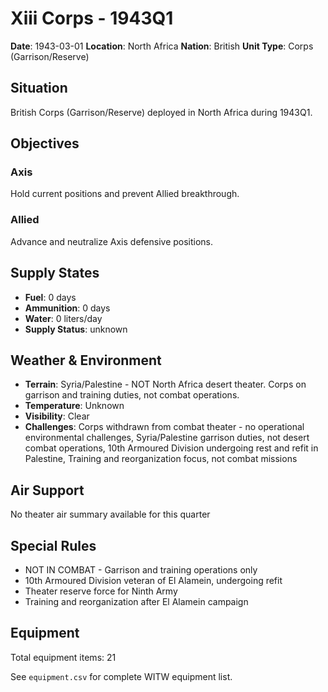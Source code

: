 # Xiii Corps - 1943Q1

**Date**: 1943-03-01
**Location**: North Africa
**Nation**: British
**Unit Type**: Corps (Garrison/Reserve)

## Situation

British Corps (Garrison/Reserve) deployed in North Africa during 1943Q1.

## Objectives

### Axis
Hold current positions and prevent Allied breakthrough.

### Allied
Advance and neutralize Axis defensive positions.

## Supply States

- **Fuel**: 0 days
- **Ammunition**: 0 days
- **Water**: 0 liters/day
- **Supply Status**: unknown

## Weather & Environment

- **Terrain**: Syria/Palestine - NOT North Africa desert theater. Corps on garrison and training duties, not combat operations.
- **Temperature**: Unknown
- **Visibility**: Clear
- **Challenges**: Corps withdrawn from combat theater - no operational environmental challenges, Syria/Palestine garrison duties, not desert combat operations, 10th Armoured Division undergoing rest and refit in Palestine, Training and reorganization focus, not combat missions

## Air Support

No theater air summary available for this quarter

## Special Rules

- NOT IN COMBAT - Garrison and training operations only
- 10th Armoured Division veteran of El Alamein, undergoing refit
- Theater reserve force for Ninth Army
- Training and reorganization after El Alamein campaign

## Equipment

Total equipment items: 21

See `equipment.csv` for complete WITW equipment list.
